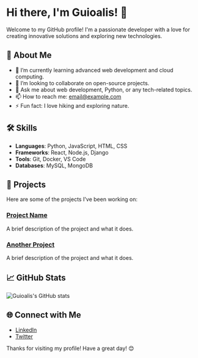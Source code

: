 # Hi there, I'm Guioalis! 👋

Welcome to my GitHub profile! I'm a passionate developer with a love for creating innovative solutions and exploring new technologies.

## 🚀 About Me

- 🌱 I’m currently learning advanced web development and cloud computing.
- 👯 I’m looking to collaborate on open-source projects.
- 💬 Ask me about web development, Python, or any tech-related topics.
- 📫 How to reach me: [email@example.com](mailto:email@example.com)
- ⚡ Fun fact: I love hiking and exploring nature.

## 🛠️ Skills

- **Languages**: Python, JavaScript, HTML, CSS
- **Frameworks**: React, Node.js, Django
- **Tools**: Git, Docker, VS Code
- **Databases**: MySQL, MongoDB

## 📂 Projects

Here are some of the projects I've been working on:

### [Project Name](https://github.com/guioalis/project-name)
A brief description of the project and what it does.

### [Another Project](https://github.com/guioalis/another-project)
A brief description of the project and what it does.

## 📈 GitHub Stats

![Guioalis's GitHub stats](https://github-readme-stats.vercel.app/api?username=guioalis&show_icons=true&theme=radical)

## 🌐 Connect with Me

- [LinkedIn](https://www.linkedin.com/in/guioalis)
- [Twitter](https://twitter.com/guioalis)

Thanks for visiting my profile! Have a great day! 😊
